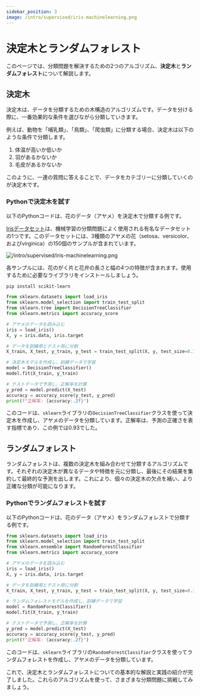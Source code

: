 ```yaml
---
sidebar_position: 3
image: /intro/supervised/iris-machinelearning.png
---
```


# 決定木とランダムフォレスト

このページでは、分類問題を解決するための2つのアルゴリズム、**決定木**と**ランダムフォレスト**について解説します。

## 決定木

決定木は、データを分類するための木構造のアルゴリズムです。データを分ける際に、一番効果的な条件を選びながら分類していきます。

例えば、動物を「哺乳類」、「鳥類」、「爬虫類」に分類する場合、決定木は以下のような条件で分類します。

<!-- textlint-disable -->
1. 体温が高いか低いか
2. 羽があるかないか
3. 毛皮があるかないか
<!-- textlint-enable -->

このように、一連の質問に答えることで、データをカテゴリーに分類していくのが決定木です。

### Pythonで決定木を試す


以下のPythonコードは、花のデータ（アヤメ）を決定木で分類する例です。

[Irisデータセット](https://en.wikipedia.org/wiki/Iris_flower_data_set)は、機械学習の分類問題によく使用される有名なデータセットの1つです。このデータセットには、3種類のアヤメの花（setosa、versicolor、およびvirginica）の150個のサンプルが含まれています。

![/intro/supervised/iris-machinelearning.png](/intro/supervised/iris-machinelearning.png)

各サンプルには、花のがく片と花弁の長さと幅の4つの特徴が含まれます。使用するために必要なライブラリをインストールしましょう。

```bash
pip install scikit-learn
```

```python
from sklearn.datasets import load_iris
from sklearn.model_selection import train_test_split
from sklearn.tree import DecisionTreeClassifier
from sklearn.metrics import accuracy_score

# アヤメのデータを読み込む
iris = load_iris()
X, y = iris.data, iris.target

# データを訓練用とテスト用に分割
X_train, X_test, y_train, y_test = train_test_split(X, y, test_size=0.3)

# 決定木モデルを作成し、訓練データで学習
model = DecisionTreeClassifier()
model.fit(X_train, y_train)

# テストデータで予測し、正解率を計算
y_pred = model.predict(X_test)
accuracy = accuracy_score(y_test, y_pred)
print(f"正解率: {accuracy:.2f}")
```

このコードは、`sklearn`ライブラリの`DecisionTreeClassifier`クラスを使って決定木を作成し、アヤメのデータを分類しています。正解率は、予測の正確さを表す指標であり、この例では0.93でした。

## ランダムフォレスト

ランダムフォレストは、複数の決定木を組み合わせて分類するアルゴリズムです。それぞれの決定木が異なるデータや特徴を元に分類し、最後にその結果を集約して最終的な予測を出します。これにより、個々の決定木の欠点を補い、より正確な分類が可能になります。

### Pythonでランダムフォレストを試す

以下のPythonコードは、花のデータ（アヤメ）をランダムフォレストで分類する例です。

```python
from sklearn.datasets import load_iris
from sklearn.model_selection import train_test_split
from sklearn.ensemble import RandomForestClassifier
from sklearn.metrics import accuracy_score

# アヤメのデータを読み込む
iris = load_iris()
X, y = iris.data, iris.target

# データを訓練用とテスト用に分割
X_train, X_test, y_train, y_test = train_test_split(X, y, test_size=0.3)

# ランダムフォレストモデルを作成し、訓練データで学習
model = RandomForestClassifier()
model.fit(X_train, y_train)

# テストデータで予測し、正解率を計算
y_pred = model.predict(X_test)
accuracy = accuracy_score(y_test, y_pred)
print(f"正解率: {accuracy:.2f}")
```

このコードは、`sklearn`ライブラリの`RandomForestClassifier`クラスを使ってランダムフォレストを作成し、アヤメのデータを分類しています。

これで、決定木とランダムフォレストについての基本的な解説と実践の紹介が完了しました。これらのアルゴリズムを使って、さまざまな分類問題に挑戦してみましょう。